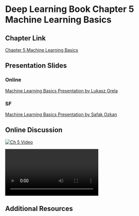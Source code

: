 # Deep Learning Book Chapter 5 Machine Learning Basics 

## Chapter Link

[Chapter 5 Machine Learning Basics](http://www.deeplearningbook.org/contents/ml.html)


## Presentation Slides

### Online 

[Machine Learning Basics Presentation by Lukasz Grela](DLB-ML_Basics-Grela.pdf)

### SF

[Machine Learning Basics Presentation by Safak Ozkan](DLB-ML_Basics-Ozkan.pdf)

## Online Discussion

[![Ch 5 Video](http://img.youtube.com/WsQVC8718H4/0.jpg)](https://youtu.be/WsQVC8718H4)

<VIDEO>https://youtu.be/WsQVC8718H4</VIDEO>


## Additional Resources

